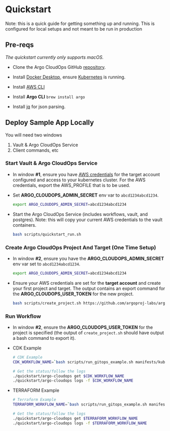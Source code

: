 # Quickstart

Note: this is a quick guide for getting something up and running. This is configured for local setups and not meant to be run in production

## Pre-reqs

*The quickstart currently only supports macOS.*

* Clone the Argo CloudOps GitHub [repository](https://github.com/argoproj-labs/argo-cloudops).

* Install [Docker Desktop](https://www.docker.com/products/docker-desktop), ensure [Kubernetes](https://docs.docker.com/desktop/kubernetes/) is running.

* Install [AWS CLI](https://docs.aws.amazon.com/cli/latest/userguide/install-cliv2.html)

* Install **Argo CLI** `brew install argo`

* Install [jq](https://stedolan.github.io/jq/) for json parsing.

## Deploy Sample App Locally

You will need two windows

1. Vault & Argo CloudOps Service
1. Client commands, etc


### Start Vault & Argo CloudOps Service

* In window **#1**, ensure you have [AWS credentials](https://docs.aws.amazon.com/cli/latest/userguide/cli-configure-quickstart.html) for the target account configured and access to your kubernetes cluster. For the AWS credentials, export the AWS_PROFILE that is to be used.

* Set **ARGO_CLOUDOPS_ADMIN_SECRET** env var to `abcd1234abcd1234`.

    ```sh
    export ARGO_CLOUDOPS_ADMIN_SECRET=abcd1234abcd1234
    ```

* Start the Argo CloudOps Service (includes workflows, vault, and postgres).
  Note: this will copy your current AWS credentials to the vault containers.

    ```sh
    bash scripts/quickstart_run.sh
    ```

### Create Argo CloudOps Project And Target (One Time Setup)

* In window **#2**, ensure you have the **ARGO_CLOUDOPS_ADMIN_SECRET**
env var set to `abcd1234abcd1234`.

    ```sh
    export ARGO_CLOUDOPS_ADMIN_SECRET=abcd1234abcd1234
    ```

* Ensure your AWS credentials are set for the **target account** and create
  your first project and target. The output contains an export command for the **ARGO_CLOUDOPS_USER_TOKEN**
  for the new project.

    ```sh
    bash scripts/create_project.sh https://github.com/argoproj-labs/argo-cloudops.git
    ```

### Run Workflow

* In window **#2**, ensure the **ARGO_CLOUDOPS_USER_TOKEN** for the project is
  specified (the output of `create_project.sh` should have output a bash
  command to export it).

* CDK Example

    ```sh
    # CDK Example
    CDK_WORKFLOW_NAME=`bash scripts/run_gitops_example.sh manifests/kube_cdk_manifest.yaml 5b40793bded1030d8a17d6ddd050ee1ef060f8cc`

    # Get the status/follow the logs
    ./quickstart/argo-cloudops get $CDK_WORKFLOW_NAME
    ./quickstart/argo-cloudops logs -f $CDK_WORKFLOW_NAME
    ```

* TERRAFORM Example

    ```sh
    # Terraform Example
    TERRAFORM_WORKFLOW_NAME=`bash scripts/run_gitops_example.sh manifests/kube_terraform_manifest.yaml 5b40793bded1030d8a17d6ddd050ee1ef060f8cc`

    # Get the status/follow the logs
    ./quickstart/argo-cloudops get $TERRAFORM_WORKFLOW_NAME
    ./quickstart/argo-cloudops logs -f $TERRAFORM_WORKFLOW_NAME
    ```
